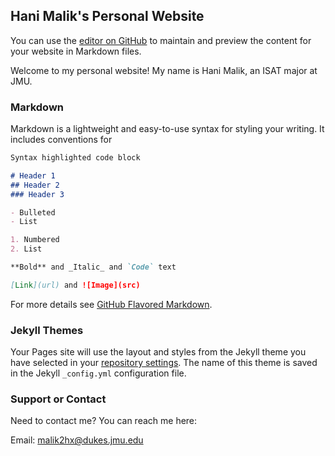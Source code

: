 ## Hani Malik's Personal Website

You can use the [editor on GitHub](https://github.com/hanimalik/ISAT252/edit/main/README.md) to maintain and preview the content for your website in Markdown files.

Welcome to my personal website! My name is Hani Malik, an ISAT major at JMU.

### Markdown

Markdown is a lightweight and easy-to-use syntax for styling your writing. It includes conventions for

```markdown
Syntax highlighted code block

# Header 1
## Header 2
### Header 3

- Bulleted
- List

1. Numbered
2. List

**Bold** and _Italic_ and `Code` text

[Link](url) and ![Image](src)
```

For more details see [GitHub Flavored Markdown](https://guides.github.com/features/mastering-markdown/).

### Jekyll Themes

Your Pages site will use the layout and styles from the Jekyll theme you have selected in your [repository settings](https://github.com/hanimalik/ISAT252/settings/pages). The name of this theme is saved in the Jekyll `_config.yml` configuration file.

### Support or Contact

Need to contact me? You can reach me here:

Email: malik2hx@dukes.jmu.edu

